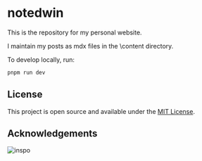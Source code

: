 # notedwin

This is the repository for my personal website.

I maintain my posts as mdx files in the \content directory.

To develop locally, run:

```bash
pnpm run dev
```

## License

This project is open source and available under the [MIT License](LICENSE).

## Acknowledgements

![inspo](https://github.com/1msirius/Nextfolio)
